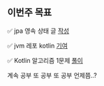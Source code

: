## 이번주 목표

✅ jpa 영속 상태 글 [작성](https://huisam.tistory.com/entry/persistContext)    

✅ jvm 레포 kotlin [기여](https://github.com/Road-of-CODEr/we-hate-jvm/pull/44)  

✅ Kotlin 알고리즘 1문제 [풀이](https://github.com/huisam/JinLearnedList/commit/018d3e8f200b272c0323d6d946842234bc969fdc)  
 
계속 공부 또 공부 또 공부 언제쯤..?